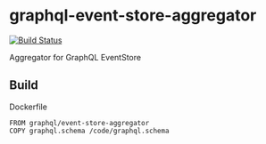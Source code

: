 # graphql-event-store-aggregator

[![Build Status](https://travis-ci.org/graphql-services/graphql-event-store-aggregator.svg?branch=master)](https://travis-ci.org/graphql-services/graphql-event-store-aggregator)

Aggregator for GraphQL EventStore

## Build

Dockerfile

```
FROM graphql/event-store-aggregator
COPY graphql.schema /code/graphql.schema
```
